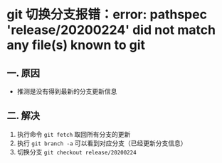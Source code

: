 # git 切换分支报错：error: pathspec 'release/20200224' did not match any file(s) known to git

## 一. 原因
* 推测是没有得到最新的分支更新信息

## 二. 解决
1. 执行命令 `git fetch` 取回所有分支的更新
2. 执行 `git branch -a` 可以看到对应分支（已经更新分支信息）
3. 切换分支 `git checkout release/20200224`




<comment/>
<ad/>